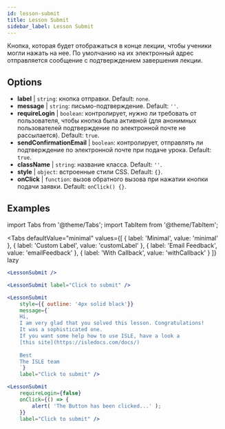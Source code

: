 ```yaml
---
id: lesson-submit 
title: Lesson Submit
sidebar_label: Lesson Submit
---
```


Кнопка, которая будет отображаться в конце лекции, чтобы ученики могли нажать на нее. По умолчанию на их электронный адрес отправляется сообщение с подтверждением завершения лекции.

## Options

* __label__ | `string`: кнопка отправки. Default: `none`.
* __message__ | `string`: письмо-подтверждение. Default: `''`.
* __requireLogin__ | `boolean`: контролирует, нужно ли требовать от пользователя, чтобы кнопка была активной (для анонимных пользователей подтверждение по электронной почте не рассылается). Default: `true`.
* __sendConfirmationEmail__ | `boolean`: контролирует, отправлять ли подтверждение по электронной почте при подаче урока. Default: `true`.
* __className__ | `string`: название класса. Default: `''`.
* __style__ | `object`: встроенные стили CSS. Default: `{}`.
* __onClick__ | `function`: вызов обратного вызова при нажатии кнопки подачи заявки. Default: `onClick() {}`.


## Examples

import Tabs from '@theme/Tabs';
import TabItem from '@theme/TabItem';

<Tabs
    defaultValue="minimal"
    values={[
        { label: 'Minimal', value: 'minimal' },
        { label: 'Custom Label', value: 'customLabel' },
        { label: 'Email Feedback', value: 'emailFeedback' },
        { label: 'With Callback', value: 'withCallback' }
    ]}
    lazy
>
<TabItem value="minimal">

```jsx live
<LessonSubmit />
```

</TabItem>

<TabItem value="customLabel">

```jsx live
<LessonSubmit label="Click to submit" />
```

</TabItem>

<TabItem value="withEmail">

```jsx live
<LessonSubmit 
    style={{ outline: '4px solid black'}}
    message={`
    Hi,
    I am very glad that you solved this lesson. Congratulations! 
    It was a sophisticated one.
    If you want some help how to use ISLE, have a look a 
    [this site](https://isledocs.com/docs/)
    
    Best
    The ISLE team
    `}
    label="Click to submit" />
```
</TabItem>

<TabItem value="withCallback">

```jsx live
<LessonSubmit 
    requireLogin={false}
    onClick={() => {
        alert( 'The Button has been clicked...' );
    }}
    label="Click to submit" />
```
</TabItem>

</Tabs>
